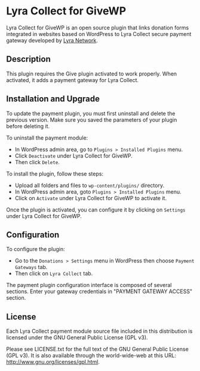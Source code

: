# Lyra Collect for GiveWP

Lyra Collect for GiveWP is an open source plugin that links donation forms integrated in websites based on WordPress to Lyra Collect secure payment gateway developed by [Lyra Network](https://www.lyra.com/).

## Description

This plugin requires the Give plugin activated to work properly. When activated, it adds a payment gateway for Lyra Collect.

## Installation and Upgrade

To update the payment plugin, you must first uninstall and delete the previous version. Make sure you saved the parameters of your plugin before deleting it.

To uninstall the payment module:
- In WordPress admin area, go to `Plugins > Installed Plugins` menu.
- Click `Deactivate` under Lyra Collect for GiveWP.
- Then click `Delete`.

To install the plugin, follow these steps:

- Upload all folders and files to `wp-content/plugins/` directory.
- In WordPress admin area, goto `Plugins > Installed Plugins` menu.
- Click on `Activate` under Lyra Collect for GiveWP to activate it.

Once the plugin is activated, you can configure it by clicking on `Settings` under Lyra Collect for GiveWP.

## Configuration

To configure the plugin:

- Go to the `Donations > Settings` menu in WordPress then choose `Payment Gateways` tab.
- Then click on `Lyra Collect` tab.

The payment plugin configuration interface is composed of several sections. Enter your gateway credentials in "PAYMENT GATEWAY ACCESS" section.

## License

Each Lyra Collect payment module source file included in this distribution is licensed under the GNU General Public License (GPL v3).

Please see LICENSE.txt for the full text of the GNU General Public License (GPL v3). It is also available through the world-wide-web at this URL: http://www.gnu.org/licenses/gpl.html.